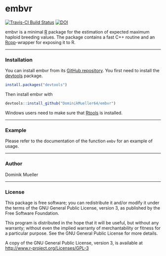 embvr
======
[![Travis-CI Build Status](https://travis-ci.org/DominikMueller64/embvr.svg?branch=master)](https://travis-ci.org/DominikMueller64/embvr)
[![DOI](https://zenodo.org/badge/DOI/10.5281/zenodo.377030.svg)](https://doi.org/10.5281/zenodo.377030)

embvr is a minimal [R](http://www.r-project.org) package for the estimation of
expected maximum haploid breeding values. The package contains a fast C++ routine and an
[Rcpp](http://www.rcpp.org/)-wrapper for exposing it to R.

[//]: # (TODO: Add reference to publication.)

---

### Installation

You can install embvr from its [GitHub repository](http://github.com/DominikMueller64/embvr).
You first need to install the [devtools](https://github.com/hadley/devtools) package.

```r
install.packages("devtools")
```

Then install embvr with 

```r
devtools::install_github("DominikMueller64/embvr")
```

Windows users need to make sure that [Rtools](https://cran.r-project.org/bin/windows/Rtools/)
is installed.

---

### Example

Please refer to the documentation of the function `embv` for an example of usage.


---

### Author

Dominik Mueller

---

### License

This package is free software; you can redistribute it and/or modify it
under the terms of the GNU General Public License, version 3, as
published by the Free Software Foundation.

This program is distributed in the hope that it will be useful, but
without any warranty; without even the implied warranty of
merchantability or fitness for a particular purpose.  See the GNU
General Public License for more details.

A copy of the GNU General Public License, version 3, is available at
<http://www.r-project.org/Licenses/GPL-3>
